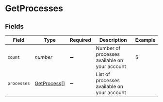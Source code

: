 # GetProcesses


## Fields

| Field                                             | Type                                              | Required                                          | Description                                       | Example                                           |
| ------------------------------------------------- | ------------------------------------------------- | ------------------------------------------------- | ------------------------------------------------- | ------------------------------------------------- |
| `count`                                           | *number*                                          | :heavy_minus_sign:                                | Number of processes available on your account     | 5                                                 |
| `processes`                                       | [GetProcess](../../models/shared/getprocess.md)[] | :heavy_minus_sign:                                | List of processes available on your account       |                                                   |